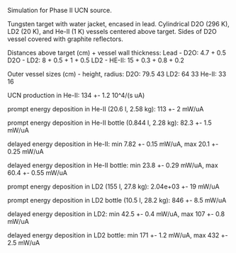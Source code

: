 Simulation for Phase II UCN source.

Tungsten target with water jacket, encased in lead.
Cylindrical D2O (296 K), LD2 (20 K), and He-II (1 K) vessels centered above target.
Sides of D2O vessel covered with graphite reflectors.

Distances above target (cm) + vessel wall thickness:
Lead - D2O: 4.7 + 0.5
D2O - LD2: 8 + 0.5 + 1 + 0.5
LD2 - HE-II: 15 + 0.3 + 0.8 + 0.2

Outer vessel sizes (cm) - height, radius:
D2O: 79.5 43
LD2: 64 33
He-II: 33 16

UCN production in He-II:
134 +- 1.2 10^4/(s uA)

prompt energy deposition in He-II (20.6 l, 2.58 kg):
113 +- 2 mW/uA

prompt energy deposition in He-II bottle (0.844 l, 2.28 kg):
82.3 +- 1.5 mW/uA

delayed energy deposition in He-II:
min 7.82 +- 0.15 mW/uA, max 20.1 +- 0.25 mW/uA

delayed energy deposition in He-II bottle:
min 23.8 +- 0.29 mW/uA, max 60.4 +- 0.55 mW/uA

prompt energy deposition in LD2 (155 l, 27.8 kg):
2.04e+03 +- 19 mW/uA

prompt energy deposition in LD2 bottle (10.5 l, 28.2 kg):
846 +- 8.5 mW/uA

delayed energy deposition in LD2:
min 42.5 +- 0.4 mW/uA, max 107 +- 0.8 mW/uA

delayed energy deposition in LD2 bottle:
min 171 +- 1.2 mW/uA, max 432 +- 2.5 mW/uA

